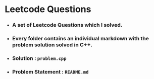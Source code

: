 # Leetcode Questions
* ### A set of Leetcode Questions which I solved. 
* ### Every folder contains an individual markdown with the problem solution solved in C++.
* ### Solution : ```problem.cpp```
* ### Problem Statement : ```README.md```
